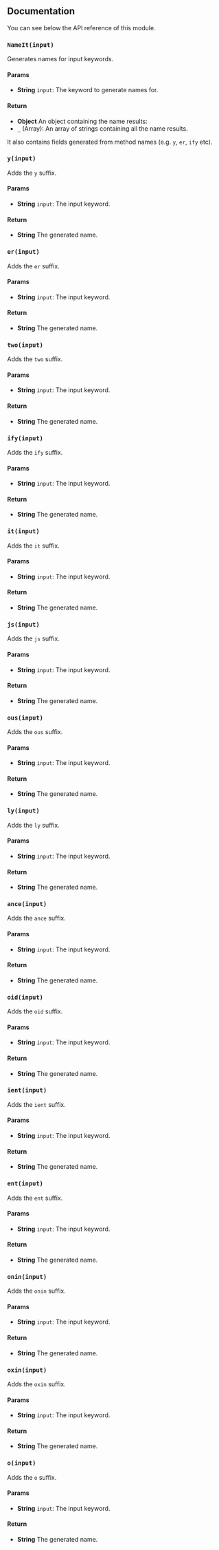 ## Documentation

You can see below the API reference of this module.

### `NameIt(input)`
Generates names for input keywords.

#### Params

- **String** `input`: The keyword to generate names for.

#### Return
- **Object** An object containing the name results:
 - `_` (Array): An array of strings containing all the name results.

 It also contains fields generated from method names (e.g. `y`, `er`, `ify` etc).

### `y(input)`
Adds the `y` suffix.

#### Params

- **String** `input`: The input keyword.

#### Return
- **String** The generated name.

### `er(input)`
Adds the `er` suffix.

#### Params

- **String** `input`: The input keyword.

#### Return
- **String** The generated name.

### `two(input)`
Adds the `two` suffix.

#### Params

- **String** `input`: The input keyword.

#### Return
- **String** The generated name.

### `ify(input)`
Adds the `ify` suffix.

#### Params

- **String** `input`: The input keyword.

#### Return
- **String** The generated name.

### `it(input)`
Adds the `it` suffix.

#### Params

- **String** `input`: The input keyword.

#### Return
- **String** The generated name.

### `js(input)`
Adds the `js` suffix.

#### Params

- **String** `input`: The input keyword.

#### Return
- **String** The generated name.

### `ous(input)`
Adds the `ous` suffix.

#### Params

- **String** `input`: The input keyword.

#### Return
- **String** The generated name.

### `ly(input)`
Adds the `ly` suffix.

#### Params

- **String** `input`: The input keyword.

#### Return
- **String** The generated name.

### `ance(input)`
Adds the `ance` suffix.

#### Params

- **String** `input`: The input keyword.

#### Return
- **String** The generated name.

### `oid(input)`
Adds the `oid` suffix.

#### Params

- **String** `input`: The input keyword.

#### Return
- **String** The generated name.

### `ient(input)`
Adds the `ient` suffix.

#### Params

- **String** `input`: The input keyword.

#### Return
- **String** The generated name.

### `ent(input)`
Adds the `ent` suffix.

#### Params

- **String** `input`: The input keyword.

#### Return
- **String** The generated name.

### `onin(input)`
Adds the `onin` suffix.

#### Params

- **String** `input`: The input keyword.

#### Return
- **String** The generated name.

### `oxin(input)`
Adds the `oxin` suffix.

#### Params

- **String** `input`: The input keyword.

#### Return
- **String** The generated name.

### `o(input)`
Adds the `o` suffix.

#### Params

- **String** `input`: The input keyword.

#### Return
- **String** The generated name.

